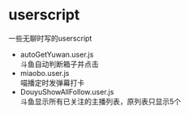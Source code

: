 # userscript
一些无聊时写的userscript

- autoGetYuwan.user.js<br>
斗鱼自动判断箱子并点击<br>
- miaobo.user.js<br>
喵播定时发弹幕打卡<br>
- DouyuShowAllFollow.user.js<br>
斗鱼显示所有已关注的主播列表，原列表只显示5个
